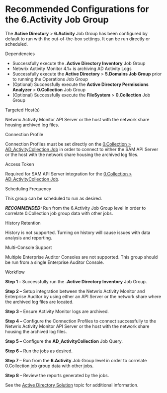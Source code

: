 # Recommended Configurations for the 6.Activity Job Group

The **Active Directory** > **6.Activity** Job Group has been configured by default to run with the
out-of-the-box settings. It can be run directly or scheduled.

Dependencies

- Successfully execute the **.Active Directory Inventory** Job Group
- Netwrix Activity Monitor 4.1+ is archiving AD Activity Logs
- Successfully execute the **Active Directory** > **5.Domains Job Group** prior to running the
  Operations Job Group
- (Optional) Successfully execute the **Active Directory Permissions Analyzer** > **0.Collection**
  Job Group
- (Optional) Successfully execute the **FileSystem** > **0.Collection** Job Group

Targeted Host(s)

Netwrix Activity Monitor API Server or the host with the network share housing archived log files.

Connection Profile

Connection Profiles must be set directly on the
[0.Collection > AD_ActivityCollection Job](/docs/accessanalyzer/11.6/enterpriseauditor/solutions/activedirectory/activity/ad_activitycollection.md)
in order to connect to either the SAM API Server or the host with the network share housing the
archived log files.

Access Token

Required for SAM API Server integration for the
[0.Collection > AD_ActivityCollection Job](/docs/accessanalyzer/11.6/enterpriseauditor/solutions/activedirectory/activity/ad_activitycollection.md).

Scheduling Frequency

This group can be scheduled to run as desired.

**_RECOMMENDED:_** Run from the 6.Activity Job Group level in order to correlate 0.Collection job
group data with other jobs.

History Retention

History is not supported. Turning on history will cause issues with data analysis and reporting.

Multi-Console Support

Multiple Enterprise Auditor Consoles are not supported. This group should be run from a single
Enterprise Auditor Console.

Workflow

**Step 1 –** Successfully run the **.Active Directory Inventory** Job Group.

**Step 2 –** Setup integration between the Netwrix Activity Monitor and Enterprise Auditor by using
either an API Server or the network share where the archived log files are located.

**Step 3 –** Ensure Activity Monitor logs are archived.

**Step 4 –** Configure the Connection Profiles to connect successfully to the Netwrix Activity
Monitor API Server or the host with the network share housing the archived log files.

**Step 5 –** Configure the **AD_ActivityCollection** Job Query.

**Step 6 –** Run the jobs as desired.

**Step 7 –** Run from the **6.Activity** Job Group level in order to correlate 0.Collection job
group data with other jobs.

**Step 8 –** Review the reports generated by the jobs.

See the
[Active Directory Solution](/docs/accessanalyzer/11.6/enterpriseauditor/requirements/solutions/activedirectory.md)
topic for additional information.
